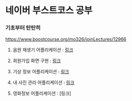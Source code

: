 # 네이버 부스트코스 공부

### 기초부터 탄탄히
https://www.boostcourse.org/mo326/joinLectures/12966


1. 음원 재생기 어플리케이션 : [링크](https://phrygian-harmony-add.notion.site/1-26cea24d79384be3bcefcc78cfe94ff7)

2. 회원가입 화면 구현 : [링크](https://phrygian-harmony-add.notion.site/1-26cea24d79384be3bcefcc78cfe94ff7)

3. 기상 정보 어플리케이션 : [링크](https://phrygian-harmony-add.notion.site/3-0e3872602d8f47e3bb727c303c971199)

4. 내 사진 관리 어플리케이션 : [링크](https://www.notion.so/4-b39ffef51a76463888a0a7a93e4a78fb)

5. 영화정보 어플리케이션 : [링크]
